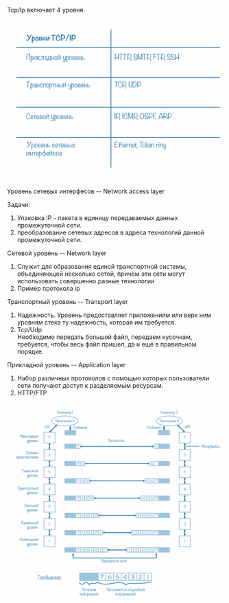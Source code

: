 Tcp/Ip включает 4 уровня.

![](img/tcp_ip.png)

Уровень сетевых интерфесов -- Network access layer

Задачи: 
 1) Упаковка IP - пакета в единицу передаваемых данных промежуточной сети.
 2) преобразование сетевых адресов в адреса технологий данной промежуточной сети.
 
Сетевой уровень -- Network layer

1) Служит для образования единой транспортной системы, объединяющей несколько сетей, причем
эти сети могут использовать совершенно разные технологии
2) Пример протокола ip

Транспортный уровень -- Transport layer
1) Надежность. Уровень предоставляет приложениям или верх   ним уровням стека ту надежность, которая им требуется.
2) Tcp/Udp  
Необходимо передать большой файл, передаем кусочкам, требуется, чтобы весь файл пришел, да и ещё в правильном порядке.

Прикладной уровень -- Application layer
1) Набор различных протоколов с помощью которых пользователи сети получают доступ к разделяемым ресурсам.
2) HTTP/FTP

![](img/osi.png)